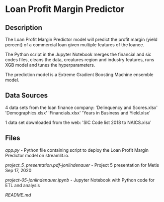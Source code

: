 # Loan Profit Margin Predictor  

## Description  
The Loan Profit Margin Predictor model will predict the profit margin (yield percent) of a commercial loan given multiple features of the loanee.

The Python script in the Jupyter Notebook merges the financial and sic codes files, cleans the data, creatures region and industry features, runs XGB model and tunes the hyperparameters.

The prediction model is a Extreme Gradient Boosting Machine ensemble model.  

## Data Sources
4 data sets from the loan finance company:
'Delinquency and Scores.xlsx'
'Demographics.xlsx'
'Financials.xlsx'
'Years in Business and Yield.xlsx'

1 data set downloaded from the web:
'SIC Code list 2018 to NAICS.xlsx'

## Files  
_app.py_ - Python file containing script to deploy the Loan Profit Margin Predictor model on streamlit.io.   

_project_5_presentation.pdf-jonlindenauer_ - Project 5 presentation for Metis Sep 17, 2020   

_project-05-jonlindenauer.ipynb_ - Jupyter Notebook with Python code for ETL and analysis  

_README.md_  
